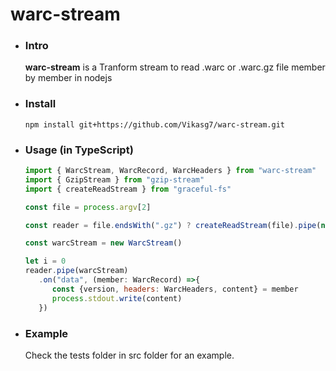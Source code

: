 # warc-stream

- ### Intro  
   **warc-stream** is a Tranform stream to read .warc or .warc.gz file member by member in nodejs

- ### Install  
   `npm install git+https://github.com/Vikasg7/warc-stream.git`  

- ### Usage (in TypeScript)  
   ````javascript  
   import { WarcStream, WarcRecord, WarcHeaders } from "warc-stream"
   import { GzipStream } from "gzip-stream"
   import { createReadStream } from "graceful-fs"

   const file = process.argv[2]

   const reader = file.endsWith(".gz") ? createReadStream(file).pipe(new GzipStream()) : createReadStream(file)

   const warcStream = new WarcStream()

   let i = 0
   reader.pipe(warcStream)
      .on("data", (member: WarcRecord) =>{
         const {version, headers: WarcHeaders, content} = member
         process.stdout.write(content)
      })
   ````

- ### Example
   Check the tests folder in src folder for an example.
